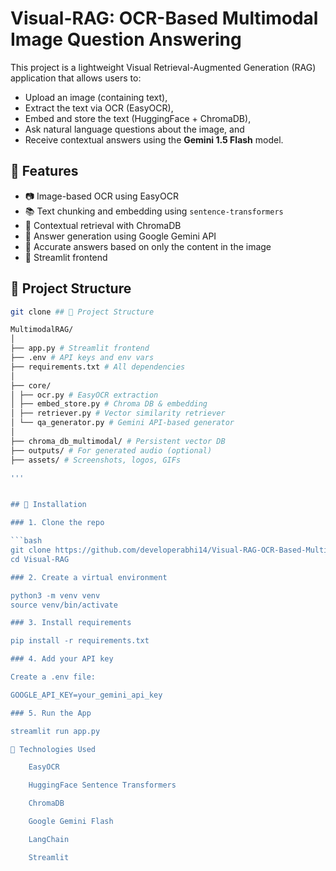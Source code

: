 # Visual-RAG: OCR-Based Multimodal Image Question Answering

This project is a lightweight Visual Retrieval-Augmented Generation (RAG) application that allows users to:
- Upload an image (containing text),
- Extract the text via OCR (EasyOCR),
- Embed and store the text (HuggingFace + ChromaDB),
- Ask natural language questions about the image, and
- Receive contextual answers using the **Gemini 1.5 Flash** model.

## 🚀 Features

- 📷 Image-based OCR using EasyOCR
- 📚 Text chunking and embedding using `sentence-transformers`
- 🧠 Contextual retrieval with ChromaDB
- 🤖 Answer generation using Google Gemini API
- 🎯 Accurate answers based on only the content in the image
- 🧵 Streamlit frontend

## 📁 Project Structure

```bash
git clone ## 📁 Project Structure

MultimodalRAG/
│
├── app.py # Streamlit frontend
├── .env # API keys and env vars
├── requirements.txt # All dependencies
│
├── core/
│ ├── ocr.py # EasyOCR extraction
│ ├── embed_store.py # Chroma DB & embedding
│ ├── retriever.py # Vector similarity retriever
│ └── qa_generator.py # Gemini API-based generator
│
├── chroma_db_multimodal/ # Persistent vector DB
├── outputs/ # For generated audio (optional)
├── assets/ # Screenshots, logos, GIFs

'''


## 🔧 Installation

### 1. Clone the repo

```bash
git clone https://github.com/developerabhi14/Visual-RAG-OCR-Based-Multimodal-Image-Question-Answering.git
cd Visual-RAG

### 2. Create a virtual environment

python3 -m venv venv
source venv/bin/activate

### 3. Install requirements

pip install -r requirements.txt

### 4. Add your API key

Create a .env file:

GOOGLE_API_KEY=your_gemini_api_key

### 5. Run the App

streamlit run app.py

🧠 Technologies Used

    EasyOCR

    HuggingFace Sentence Transformers

    ChromaDB

    Google Gemini Flash

    LangChain

    Streamlit

